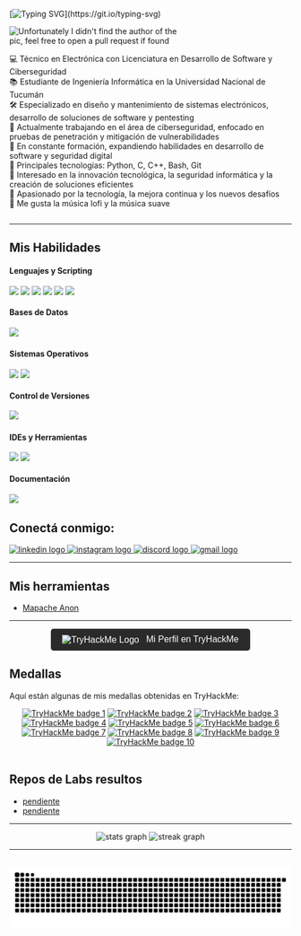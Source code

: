 [![Typing SVG](https://readme-typing-svg.herokuapp.com?font=Hack&color=%239315B7&lines=Hola+%F0%9F%91%8B+Soy+Marto+!!.)](https://git.io/typing-svg)

<div style="display: flex; flex-wrap: wrap; align-items: center;">

<img src="https://media1.tenor.com/m/ZAMoMuQgf9UAAAAd/mapache-pedro.gif" alt="Unfortunately I didn't find the author of the pic, feel free to open a pull request if found" width="320" style="max-width: 100%; height: auto; margin-right: 20px;"/>

<div>

💻 Técnico en Electrónica con Licenciatura en Desarrollo de Software y Ciberseguridad  
📚 Estudiante de Ingeniería Informática en la Universidad Nacional de Tucumán  
🛠️ Especializado en diseño y mantenimiento de sistemas electrónicos, desarrollo de soluciones de software y pentesting  
🔭 Actualmente trabajando en el área de ciberseguridad, enfocado en pruebas de penetración y mitigación de vulnerabilidades  
🌱 En constante formación, expandiendo habilidades en desarrollo de software y seguridad digital  
🌟 Principales tecnologías: Python, C, C++, Bash, Git  
🚩 Interesado en la innovación tecnológica, la seguridad informática y la creación de soluciones eficientes  
💖 Apasionado por la tecnología, la mejora continua y los nuevos desafíos  
🎵 Me gusta la música lofi y la música suave  

</div>

</div>

<hr>


## Mis Habilidades

<h4> Lenguajes y Scripting </h4>
<span> 
  <img src="https://img.shields.io/badge/Python-3776AB?style=for-the-badge&logo=python&logoColor=white">
  <img src="https://img.shields.io/badge/C-00599C?style=for-the-badge&logo=c&logoColor=white">
  <img src="https://img.shields.io/badge/C++-00599C?style=for-the-badge&logo=c%2B%2B&logoColor=white">
  <img src="https://img.shields.io/badge/C%23-239120?style=for-the-badge&logo=c-sharp&logoColor=white">
  <img src="https://img.shields.io/badge/Bash-4EAA25?style=for-the-badge&logo=gnu-bash&logoColor=white">
  <img src="https://img.shields.io/badge/Arduino-00979D?style=for-the-badge&logo=arduino&logoColor=white">
</span>

<h4> Bases de Datos </h4>
<span>
  <img src="https://img.shields.io/badge/MySQL-4479A1?style=for-the-badge&logo=mysql&logoColor=white">
</span>

<h4> Sistemas Operativos </h4>
<span>
  <img src="https://img.shields.io/badge/Linux-FCC624?style=for-the-badge&logo=linux&logoColor=black">
  <img src="https://img.shields.io/badge/Windows-0078D6?style=for-the-badge&logo=windows&logoColor=white">
</span>

<h4> Control de Versiones </h4>
<span>
  <img src="https://img.shields.io/badge/Git-F05032?style=for-the-badge&logo=git&logoColor=white">
</span>

<h4> IDEs y Herramientas </h4>
<span>
  <img src="https://img.shields.io/badge/Visual_Studio_Code-007ACC?style=for-the-badge&logo=visual-studio-code&logoColor=white">
  <img src="https://img.shields.io/badge/WAMP-FF6600?style=for-the-badge&logo=wampserver&logoColor=white">
</span>

<h4> Documentación </h4>
<span>
  <img src="https://img.shields.io/badge/LaTeX-008080?style=for-the-badge&logo=latex&logoColor=white">
</span>

## Conectá conmigo:

<div align="left">
  <a href="https://www.linkedin.com/in/sergio-ignacio-martorell" target="_blank">
    <img src="https://img.shields.io/static/v1?message=LinkedIn&logo=linkedin&label=&color=0077B5&logoColor=white&labelColor=&style=for-the-badge" height="35" alt="linkedin logo" />
  </a>
  <a href="https://www.instagram.com/ignacio_martorell.20" target="_blank">
    <img src="https://img.shields.io/static/v1?message=Instagram&logo=instagram&label=&color=E4405F&logoColor=white&labelColor=&style=for-the-badge" height="35" alt="instagram logo" />
  </a>
  <a href="https://discord.com/users/martorell" target="_blank">
    <img src="https://img.shields.io/static/v1?message=Discord&logo=discord&label=&color=7289DA&logoColor=white&labelColor=&style=for-the-badge" height="35" alt="discord logo" />
  </a>
  <a href="mailto:marto.endpoint@gmail.com">
    <img src="https://img.shields.io/static/v1?message=Gmail&logo=gmail&label=&color=D14836&logoColor=white&labelColor=&style=for-the-badge" height="35" alt="gmail logo" />
  </a>
</div>

---

## Mis herramientas

- [Mapache Anon](https://github.com/Marto-EndPoint/mapache-anon)


---
  
<div align="center">
  <a href="https://tryhackme.com/p/marto.endpoint" target="_blank">
    <button style="background-color: #2A2A2A; color: white; border: none; padding: 10px 20px; font-size: 16px; cursor: pointer; border-radius: 5px;">
      <img src="https://tryhackme.com/favicon.ico" alt="TryHackMe Logo" style="width: 30px; vertical-align: middle; margin-right: 8px;">
      Mi Perfil en TryHackMe
    </button>
  </a>
</div>

## Medallas

Aquí están algunas de mis medallas obtenidas en TryHackMe:

<div align="center">
  <a target="_blank" href="https://tryhackme.com/marto.endpoint/badges/first-4-rooms">     <img title="First Four"     alt="TryHackMe badge 1"  src="https://assets.tryhackme.com/img/badges/firstfour.svg"      width="100"></a>
  <a target="_blank" href="https://tryhackme.com/z0d1ac/badges/terminaled">   <img title="cat linux.txt" alt="TryHackMe badge 2"  src="https://tryhackme.com/img/badges/linux.svg"        width="100"></a>
  <a target="_blank" href="https://tryhackme.com/z0d1ac/badges/ohsint">       <img title="OhSINT"        alt="TryHackMe badge 3"  src="https://tryhackme.com/img/badges/ohsint.svg"       width="100"></a>
  <a target="_blank" href="https://tryhackme.com/z0d1ac/badges/hash-cracker"> <img title="Hash Cracker"  alt="TryHackMe badge 4"  src="https://tryhackme.com/img/badges/hashcracker.svg"  width="100"></a>
  <a target="_blank" href="https://tryhackme.com/z0d1ac/badges/koth-game">    <img title="King"          alt="TryHackMe badge 5"  src="https://tryhackme.com/img/badges/king.svg"         width="100"></a>
  <a target="_blank" href="https://tryhackme.com/z0d1ac/badges/30-day-streak"><img title="30 Day Streak" alt="TryHackMe badge 6"  src="https://tryhackme.com/img/badges/streak30.svg"     width="100"></a>
</div>
<div align="center">
  <a target="_blank" href="https://tryhackme.com/z0d1ac/badges/web-fund">     <img title="Webbed"        alt="TryHackMe badge 7"  src="https://tryhackme.com/img/badges/webbed.svg"       width="100"></a>
  <a target="_blank" href="https://tryhackme.com/z0d1ac/badges/linux-privesc"><img title="Linux PrivEsc" alt="TryHackMe badge 8"  src="https://tryhackme.com/img/badges/linuxprivesc.svg" width="100"></a>
  <a target="_blank" href="https://tryhackme.com/z0d1ac/badges/blue">         <img title="Blue"          alt="TryHackMe badge 9"  src="https://tryhackme.com/img/badges/blue.svg"         width="100"></a>
  <a target="_blank" href="https://tryhackme.com/z0d1ac/badges/owasp-10">     <img title="OWASP Top 10"  alt="TryHackMe badge 10" src="https://tryhackme.com/img/badges/owasptop10.svg"   width="100"></a>
</div>
<br>

## Repos de Labs resultos

- [pendiente]()
- [pendiente]()

---
<div align="center">
  <img src="https://github-readme-stats.vercel.app/api?username=Marto-EndPoint&hide_title=false&hide_rank=false&show_icons=true&include_all_commits=true&count_private=true&disable_animations=false&theme=dark&locale=es&hide_border=false" height="150" alt="stats graph" />
  <img src="https://streak-stats.demolab.com?user=Marto-EndPoint&locale=es&mode=daily&theme=dark&hide_border=false&border_radius=5" height="150" alt="streak graph" />
</div>

---

<br clear="both">

<div align="center">
  <img src="https://raw.githubusercontent.com/Marto-EndPoint/Marto-EndPoint/output/snake.svg" alt="Snake animation" />
</div>

###
